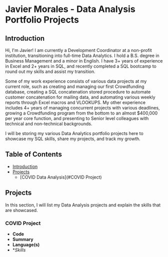 # Javier Morales - Data Analysis Portfolio Projects

## Introduction

Hi, I'm Javier! I am currently a Development Coordinator at a non-profit institution, transitioning into full-time Data Analytics. I hold a B.S. degree in Business Management and a minor in English. I have 3+ years of experience in Excel and 2+ years in SQL, and recently completed a SQL bootcamp to round out my skills and assist my transition.

Some of my work experience consists of various data projects at my current role, such as creating and managing our first Crowdfunding database, creating a SQL concatenation stored procedure to automate customer concatenation for mailing data, and automating various weekly reports through Excel macros and VLOOKUPS. My other experience includes 4+ years of managing concurrent projects with various deadlines, growing a Crowdfunding program from the bottom to an almost $400,000 per year core function, and presenting to Senior level colleagues with technical and non-technical backgrounds.

I will be storing my various Data Analytics portfolio projects here to showcase my SQL skills, share my projects, and track my growth.

## Table of Contents
- [Introduction](#Introduction)
- [Projects](#Projects)
	+ [COVID Data Analysis](#COVID Project)

## Projects

In this section, I will list my Data Analysis projects and explain the skills that are showcased.

### COVID Project

- **Code**
- **Summary**
- **Language(s)**
- **Skills*
